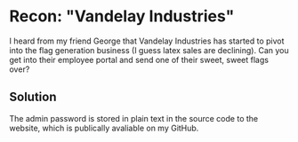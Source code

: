 # Recon: "Vandelay Industries"
I heard from my friend George that Vandelay Industries has started to pivot into
the flag generation business (I guess latex sales are declining). Can you get
into their employee portal and send one of their sweet, sweet flags over?

## Solution
The admin password is stored in plain text in the source code to the website,
which is publically avaliable on my GitHub.
